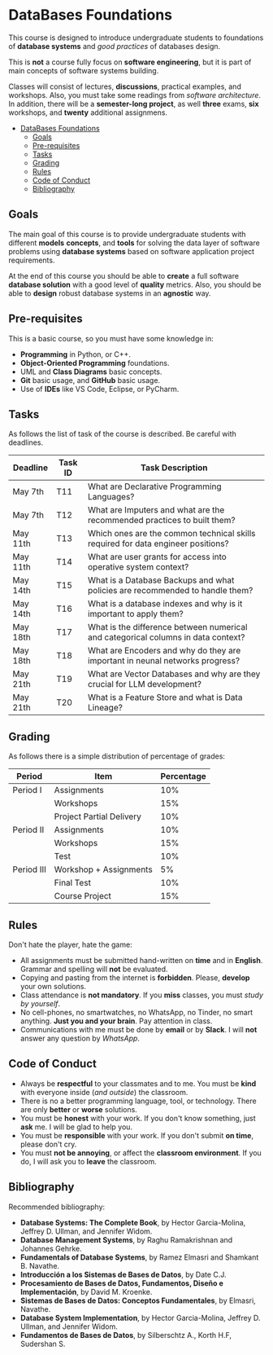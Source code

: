 # DataBases Foundations

This course is designed to introduce undergraduate students to foundations of __database systems__ and _good practices_ of databases design.

This is __not__ a course fully focus on __software engineering__, 
but it is part of main concepts of software systems building.

Classes will consist of lectures, __discussions__, practical examples, and workshops. Also, you must take some readings from _software architecture_. In addition, there will be a __semester-long project__, as well __three__ exams, __six__ workshops, and __twenty__ additional assignmens. 

- [DataBases Foundations](#databases-foundations)
  - [Goals](#goals)
  - [Pre-requisites](#pre-requisites)
  - [Tasks](#tasks)
  - [Grading](#grading)
  - [Rules](#rules)
  - [Code of Conduct](#code-of-conduct)
  - [Bibliography](#bibliography)

## Goals

The main goal of this course is to provide undergraduate students with different **models** **concepts**, and **tools** for solving the data layer of software problems using **database systems** based on software application project requirements.
  
At the end of this course you should be able to **create** a full software **database solution** with a good level of **quality** metrics. Also, you should be able to **design** robust database systems in an **agnostic** way.

## Pre-requisites

This is a basic course, so you must have some knowledge in:
- **Programming** in Python, or C++.
- **Object-Oriented Programming** foundations.
- UML and **Class Diagrams** basic concepts.
- **Git** basic usage, and **GitHub** basic usage.
- Use of **IDEs** like VS Code, Eclipse, or PyCharm.

## Tasks

As follows the list of task of the course is described. Be careful with deadlines.

| Deadline   | Task ID  |   Task Description                                                                  | 
| ---------- | -------- |   --------------------------------------------------------------------------------- | 
| May 7th    | T11      |   What are Declarative Programming Languages?                                       | 
| May 7th    | T12      |   What are Imputers and what are the recommended practices to built them?           | 
| May 11th   | T13      |   Which ones are the common technical skills required for data engineer positions?  | 
| May 11th   | T14      |   What are user grants for access into operative system context?                    | 
| May 14th   | T15      |   What is a Database Backups and what policies are recommended to handle them?      | 
| May 14th   | T16      |   What is a database indexes and why is it important to apply them?                 | 
| May 18th   | T17      |   What is the difference between numerical and categorical columns in data context? | 
| May 18th   | T18      |   What are Encoders and why do they are important in neunal networks progress?      | 
| May 21th   | T19      |   What are Vector Databases and why are they crucial for LLM development?           | 
| May 21th   | T20      |   What is a Feature Store and what is Data Lineage?                                 | 

## Grading

As follows there is a simple distribution of percentage of grades:


| Period    | Item                   | Percentage |
| --------- | ---------------------- | ---------- |
| Period I  | Assignments            | 10%        |
|           | Workshops              | 15%        |
|           | Project Partial Delivery           | 10%        |
| Period II | Assignments            | 10%        |
|           | Workshops              | 15%        |
|           | Test                   | 10%        |
| Period III| Workshop + Assignments | 5%         |
|           | Final Test             | 10%        |
|           | Course Project         | 15%        |

## Rules 

Don't hate the player, hate the game:

- All assignments must be submitted hand-written on **time** and in **English**. Grammar and spelling will **not** be evaluated.
- Copying and pasting from the internet is **forbidden**. Please, **develop** your own solutions.
- Class attendance is **not mandatory**. If you **miss** classes, you must _study by yourself_.
- No cell-phones, no smartwatches, no WhatsApp, no Tinder, no smart anything. **Just you and your brain**. Pay attention in class.
- Communications with me must be done by **email** or by **Slack**. I will **not** answer any question by _WhatsApp_.

## Code of Conduct

- Always be **respectful** to your classmates and to me. You must be **kind** with everyone inside (_and outside_) the classroom.
- There is no a better programming language, tool, or technology. There are only **better** or **worse** solutions.
- You must be **honest** with your work. If you don't know something, just **ask** me. I will be glad to help you.
- You must be **responsible** with your work. If you don't submit **on time**, please don't cry.
- You must **not be annoying**, or affect the **classroom environment**. If you do, I will ask you to **leave** the classroom.

## Bibliography

Recommended bibliography:
- **Database Systems: The Complete Book**, by Hector Garcia-Molina, Jeffrey D. Ullman, and Jennifer Widom.
- **Database Management Systems**, by Raghu Ramakrishnan and Johannes Gehrke.
- **Fundamentals of Database Systems**, by Ramez Elmasri and Shamkant B. Navathe.
- **Introducción a los Sistemas de Bases de Datos**, by Date C.J.
- **Procesamiento de Bases de Datos, Fundamentos, Diseño e Implementación**, by David M. Kroenke.
- **Sistemas de Bases de Datos: Conceptos Fundamentales**, by Elmasri, Navathe.
- **Database System Implementation**, by Hector Garcia-Molina, Jeffrey D. Ullman, and Jennifer Widom.
- **Fundamentos de Bases de Datos**, by Silberschtz A., Korth H.F, Sudershan S.